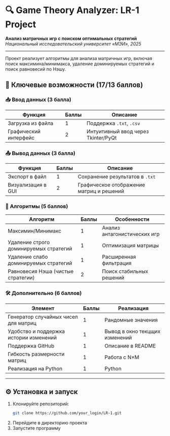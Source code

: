 # 🔍 Game Theory Analyzer: LR-1 Project

**Анализ матричных игр с поиском оптимальных стратегий**  
*Национальный исследовательский университет «МЭИ», 2025*  

---

Проект реализует алгоритмы для анализа матричных игр, включая поиск максимина/минимакса, удаление доминируемых стратегий и поиск равновесий по Нэшу.

## 🌟 Ключевые возможности (17/13 баллов)

### 📥 **Ввод данных** (3 балла)
| Функция               | Баллы | Описание                          |
|------------------------|-------|-----------------------------------|
| Загрузка из файла      | 1     | Поддержка `.txt`, `.csv`          |
| Графический интерфейс  | 2     | Интуитивный ввод через Tkinter/PyQt |

### 📤 **Вывод данных** (3 балла)
| Функция                | Баллы | Описание                                 |
|------------------------|-------|------------------------------------------|
| Экспорт в файл         | 1     | Сохранение результатов в `.txt`          |
| Визуализация в GUI     | 2     | Графическое отображение матриц и решений |

### 🧠 **Алгоритмы** (5 баллов)
| Алгоритм                                 | Баллы | Особенности                     |
|------------------------------------------|-------|---------------------------------|
| Максимин/Минимакс                        | 1     | Анализ антагонистических игр    |
| Удаление строго доминируемых стратегий   | 1     | Оптимизация матрицы             |
| Удаление слабо доминируемых стратегий    | 1     | Расширенная фильтрация          |
| Равновесия Нэша (чистые стратегии)       | 2     | Поиск стабильных решений        |

### 🛠 **Дополнительно** (6 баллов)
| Элемент                                | Баллы | Реализация                      |
|----------------------------------------|-------|---------------------------------|
| Генератор случайных чисел для матриц   | 1     | Рандомные значения              |
| Удобство и поддержка истории изменений | 1     | Вывод в окно текцщих изменений  |
| Поддержка GitHub                       | 1     | Описание в README               |
| Гибкость размерности матриц            | 1     | Работа с N×M                    |
| Реализация на Python                   | 1     | Python                          |

---

## ⚙️ Установка и запуск
1. Клонируйте репозиторий:
   ```bash
   git clone https://github.com/your_login/LR-1.git
2. Перейдите в директорию проекта
3. Запустите программу


